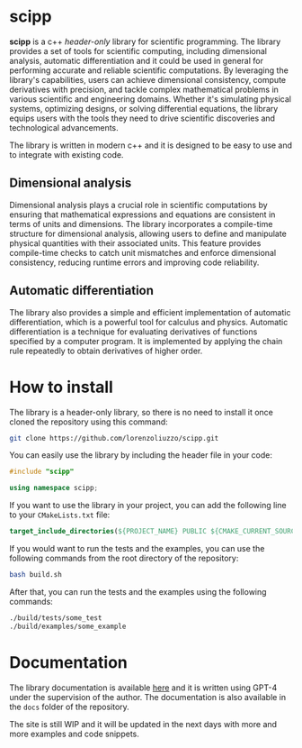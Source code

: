 # scipp 
**scipp** is a c++ _header-only_ library for scientific programming. 
The library provides a set of tools for scientific computing, including dimensional analysis, automatic differentiation and it could be used in general for performing accurate and reliable scientific computations. 
By leveraging the library's capabilities, users can achieve dimensional consistency, compute derivatives with precision, and tackle complex mathematical problems in various scientific and engineering domains. Whether it's simulating physical systems, optimizing designs, or solving differential equations, the library equips users with the tools they need to drive scientific discoveries and technological advancements. 

The library is written in modern c++ and it is designed to be easy to use and to integrate with existing code.

## Dimensional analysis
Dimensional analysis plays a crucial role in scientific computations by ensuring that mathematical expressions and equations are consistent in terms of units and dimensions. The library incorporates a compile-time structure for dimensional analysis, allowing users to define and manipulate physical quantities with their associated units. This feature provides compile-time checks to catch unit mismatches and enforce dimensional consistency, reducing runtime errors and improving code reliability.

## Automatic differentiation
The library also provides a simple and efficient implementation of automatic differentiation, which is a powerful tool for calculus and physics. Automatic differentiation is a technique for evaluating derivatives of functions specified by a computer program. It is implemented by applying the chain rule repeatedly to obtain derivatives of higher order. 

# How to install
The library is a header-only library, so there is no need to install it once cloned the repository using this command:
```bash
git clone https://github.com/lorenzoliuzzo/scipp.git 
```

You can easily use the library by including the header file in your code: 
```cpp
#include "scipp"

using namespace scipp;
```

If you want to use the library in your project, you can add the following line to your `CMakeLists.txt` file:
```cmake
target_include_directories(${PROJECT_NAME} PUBLIC ${CMAKE_CURRENT_SOURCE_DIR}/path/to/scipp)
```
If you would want to run the tests and the examples, you can use the following commands from the root directory of the repository:
```bash
bash build.sh
```

After that, you can run the tests and the examples using the following commands:
```bash
./build/tests/some_test
./build/examples/some_example
```


# Documentation
The library documentation is available [here](https://lorenzoliuzzo.github.io/scipp/) and it is written using GPT-4 under the supervision of the author.
The documentation is also available in the `docs` folder of the repository.

The site is still WIP and it will be updated in the next days with more and more examples and code snippets. 